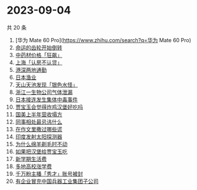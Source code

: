# 2023-09-04

共 20 条

<!-- BEGIN -->
<!-- 最后更新时间 Mon Sep 04 2023 15:10:32 GMT+0800 (China Standard Time) -->

1. [华为 Mate 60 Pro](https://www.zhihu.com/search?q=华为 Mate 60 Pro)
1. [命运的齿轮开始倒转](https://www.zhihu.com/search?q=命运的齿轮开始倒转)
1. [中药材价格「狂飙」](https://www.zhihu.com/search?q=中药材价格「狂飙」)
1. [上海「认房不认贷」](https://www.zhihu.com/search?q=上海「认房不认贷」)
1. [港深两地通勤](https://www.zhihu.com/search?q=港深两地通勤)
1. [日本渔业](https://www.zhihu.com/search?q=日本渔业)
1. [天山天池发现「银色水怪」](https://www.zhihu.com/search?q=天山天池发现「银色水怪」)
1. [浙江一生物公司气体泄漏](https://www.zhihu.com/search?q=浙江一生物公司气体泄漏)
1. [日本接连发生集体中毒事件](https://www.zhihu.com/search?q=日本接连发生集体中毒事件)
1. [贾宝玉会觉得炸鸡汉堡好吃吗](https://www.zhihu.com/search?q=贾宝玉会觉得炸鸡汉堡好吃吗)
1. [国美上半年营收塌方](https://www.zhihu.com/search?q=国美上半年营收塌方)
1. [同事相处最忌讳什么](https://www.zhihu.com/search?q=同事相处最忌讳什么)
1. [在作文里撒过哪些谎](https://www.zhihu.com/search?q=在作文里撒过哪些谎)
1. [印度发射太阳探测器](https://www.zhihu.com/search?q=印度发射太阳探测器)
1. [为什么绵羊剃毛时不动](https://www.zhihu.com/search?q=为什么绵羊剃毛时不动)
1. [如果把汉堡给贾宝玉吃](https://www.zhihu.com/search?q=如果把汉堡给贾宝玉吃)
1. [新学期生活费](https://www.zhihu.com/search?q=新学期生活费)
1. [多地高校涨学费](https://www.zhihu.com/search?q=多地高校涨学费)
1. [千万粉主播「秀才」账号被封](https://www.zhihu.com/search?q=千万粉主播「秀才」账号被封)
1. [有企业冒充中国兵器工业集团子公司](https://www.zhihu.com/search?q=有企业冒充中国兵器工业集团子公司)

<!-- END -->
